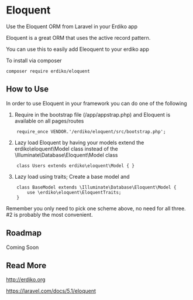 # Eloquent
Use the Eloquent ORM from Laravel in your Erdiko app

Eloquent is a great ORM that uses the active record pattern.

You can use this to easily add Eleoquent to your erdiko app

To install via composer

    composer require erdiko/eloquent

How to Use
----------

In order to use Eloquent in your framework you can do one of the following

1. Require in the bootstrap file (/app/appstrap.php) and Eloquent is available on all pages/routes
```
    require_once VENDOR.'/erdiko/eloquent/src/bootstrap.php';
```

2. Lazy load Eloquent by having your models extend the erdiko\eloquent\Model class instead of the \Illuminate\Database\Eloquent\Model class
```
    class Users extends erdiko\eloquent\Model { }
```

3. Lazy load using traits; Create a base model and 
```
    class BaseModel extends \Illuminate\Database\Eloquent\Model {
        use \erdiko\eloquent\EloquentTraits;
    }
```

Remember you only need to pick one scheme above, no need for all three.  #2 is probably the most convenient.

Roadmap
-------

Coming Soon

Read More
---------

http://erdiko.org

https://laravel.com/docs/5.1/eloquent

